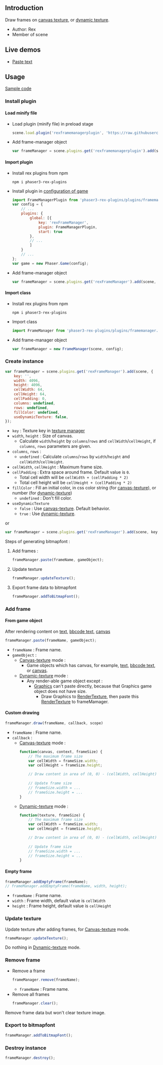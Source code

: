 ## Introduction

Draw frames on [canvas texture](canvas-texture.md), or [dynamic texture](dynamic-texture.md).

- Author: Rex
- Member of scene

## Live demos

- [Paste text](https://codepen.io/rexrainbow/pen/PoOXdwE)

## Usage

[Sample code](https://github.com/rexrainbow/phaser3-rex-notes/tree/master/examples/framemanager)

### Install plugin

#### Load minify file

- Load plugin (minify file) in preload stage
    ```javascript
    scene.load.plugin('rexframemanagerplugin', 'https://raw.githubusercontent.com/rexrainbow/phaser3-rex-notes/master/dist/rexframemanagerplugin.min.js', true);
    ```
- Add frame-manager object
    ```javascript
    var frameManager = scene.plugins.get('rexframemanagerplugin').add(scene, config);
    ```

#### Import plugin

- Install rex plugins from npm
    ```
    npm i phaser3-rex-plugins
    ```
- Install plugin in [configuration of game](game.md#configuration)
    ```javascript
    import FrameManagerPlugin from 'phaser3-rex-plugins/plugins/framemanager-plugin.js';
    var config = {
        // ...
        plugins: {
            global: [{
                key: 'rexFrameManager',
                plugin: FrameManagerPlugin,
                start: true
            },
            // ...
            ]
        }
        // ...
    };
    var game = new Phaser.Game(config);
    ```
- Add frame-manager object
    ```javascript
    var frameManager = scene.plugins.get('rexFrameManager').add(scene, config);
    ```

#### Import class

- Install rex plugins from npm
    ```
    npm i phaser3-rex-plugins
    ```
- Import class
    ```javascript
    import FrameManager from 'phaser3-rex-plugins/plugins/framemanager.js';
    ```
- Add frame-manager object
    ```javascript
    var frameManager = new FrameManager(scene, config);
    ```

### Create instance

```javascript
var frameManager = scene.plugins.get('rexFrameManager').add(scene, {
    key: '',
    width: 4096,
    height: 4096,
    cellWidth: 64,
    cellHeight: 64,
    cellPadding: 0,
    columns: undefined,
    rows: undefined,
    fillColor: undefined,
    useDynamicTexture: false,
});
```

- `key` : Texture key in [texture manager](textures.md)
- `width`, `height` : Size of canvas.
    - Calculate `width`/`height` by `columns`/`rows` and `cellWidth`/`cellHeight`, if `columns`, `rows` parameters are given.
- `columns`, `rows` : 
    - `undefined` : Calculate `columns`/`rows` by `width`/`height` and `cellWidth`/`cellHeight`.
- `cellWidth`, `cellHeight` : Maximum frame size.
- `cellPadding` : Extra space around frame. Default value is `0`.
    - Total cell width will be `cellWidth + (cellPadding * 2)`
    - Total cell height will be `cellHeight + (cellPadding * 2)`
- `fillColor` : Fill an initial color, in css color string (for [canvas-texture](canvas-texture.md)), or number (for [dynamic-texture](dynamic-texture.md))
    - `undefined` : Don't fill color.
- `useDynamicTexture`
    - `false` : Use [canvas-texture](canvas-texture.md). Default behavior.
    - `true` : Use [dynamic-texture](dynamic-texture.md).


or

```javascript
var frameManager = scene.plugins.get('rexFrameManager').add(scene, key, width, height, cellWidth, cellHeight, fillColor, useDynamicTexture);
```

Steps of generating bitmapfont :

1. Add frames : 
   ```javascript
   frameManager.paste(frameName, gameObject);
   ```
2. Update texture
   ```javascript
   frameManager.updateTexture();
   ```
3. Export frame data to bitmapfont
   ```javascript
   frameManager.addToBitmapFont();
   ```

### Add frame

#### From game object

After rendering content on [text](text.md), [bbcode text](bbcodetext.md), [canvas](canvas.md)

```javascript
frameManager.paste(frameName, gameObject);
```

- `frameName` : Frame name.
- `gameObject` : 
    - [Canvas-texture](canvas-texture.md) mode :
        - Game objects which has canvas, for example, [text](text.md), [bbcode text](bbcodetext.md), or [canvas](canvas.md).
    - [Dynamic-texture](dynamic-texture.md) mode :
        -  Any render-able game object except :
            -  [Graphics](graphics.md) can't paste directly, because that Graphics game object does not have size. 
                - Draw Graphics to [RenderTexture](rendertexture.md), then paste this [RenderTexture](rendertexture.md) to frameMamager.


#### Custom drawing

```javascript
frameManager.draw(frameName, callback, scope)
```
- `frameName` : Frame name.
- `callback` : 
    - [Canvas-texture](canvas-texture.md) mode : 
        ```javascript
        function(canvas, context, frameSize) {
            // The maximum frame size
            var cellWidth = frameSize.width;
            var cellHeight = frameSize.height;
        
            // Draw content in area of (0, 0) - (cellWidth, cellHeight)
            
            // Update frame size
            // frameSize.width = ...
            // frameSize.height = ...
        }
        ```
    - [Dynamic-texture](dynamic-texture.md) mode :
        ```javascript
        function(texture, frameSize) {
            // The maximum frame size
            var cellWidth = frameSize.width;
            var cellHeight = frameSize.height;
        
            // Draw content in area of (0, 0) - (cellWidth, cellHeight)
            
            // Update frame size
            // frameSize.width = ...
            // frameSize.height = ...
        }
        ```


#### Empty frame

```javascript
frameManager.addEmptyFrame(frameName);
// frameManager.addEmptyFrame(frameName, width, height);
```

- `frameName` : Frame name.
- `width` : Frame width, default value is `cellWidth`
- `height` : Frame height, default value is `cellHeight`

### Update texture

Update texture after adding frames, for [Canvas-texture](canvas-texture.md) mode.

```javascript
frameManager.updateTexture();
```

Do nothing in [Dynamic-texture](dynamic-texture.md) mode.

### Remove frame

- Remove a frame
    ```javascript
    frameManager.remove(frameName);
    ```
    - `frameName` : Frame name.
- Remove all frames
    ```javascript
    frameManager.clear();
    ```

Remove frame data but won't clear texture image.

### Export to bitmapfont

```javascript
frameManager.addToBitmapFont();
```

### Destroy instance

```javascript
frameManager.destroy();
```